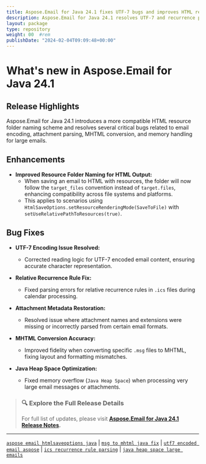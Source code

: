 ```yaml
---
title: Aspose.Email for Java 24.1 fixes UTF-7 bugs and improves HTML resource naming
description: Aspose.Email for Java 24.1 resolves UTF-7 and recurrence parsing issues, improves MSG to MHTML conversion, and updates HTML resource folder naming convention.
layout: package
type: repository
weight: 00	#rem
publishDate: "2024-02-04T09:09:48+00:00"
---
```


# What's new in Aspose.Email for Java 24.1

## Release Highlights

Aspose.Email for Java 24.1 introduces a more compatible HTML resource folder naming scheme and resolves several critical bugs related to email encoding, attachment parsing, MHTML conversion, and memory handling for large emails.

## Enhancements

- **Improved Resource Folder Naming for HTML Output:**
  - When saving an email to HTML with resources, the folder will now follow the `target_files` convention instead of `target.files`, enhancing compatibility across file systems and platforms.
  - This applies to scenarios using `HtmlSaveOptions.setResourceRenderingMode(SaveToFile)` with `setUseRelativePathToResources(true)`.

## Bug Fixes

- **UTF-7 Encoding Issue Resolved:**
  - Corrected reading logic for UTF-7 encoded email content, ensuring accurate character representation.

- **Relative Recurrence Rule Fix:**
  - Fixed parsing errors for relative recurrence rules in `.ics` files during calendar processing.

- **Attachment Metadata Restoration:**
  - Resolved issue where attachment names and extensions were missing or incorrectly parsed from certain email formats.

- **MHTML Conversion Accuracy:**
  - Improved fidelity when converting specific `.msg` files to MHTML, fixing layout and formatting mismatches.

- **Java Heap Space Optimization:**
  - Fixed memory overflow (`Java Heap Space`) when processing very large email messages or attachments.

> ### 🔍 Explore the Full Release Details
>
> For full list of updates, please visit **[Aspose.Email for Java 24.1 Release Notes](https://releases.aspose.com/email/java/release-notes/2024/aspose-email-for-java-24-1-release-notes/).**

---

[`aspose email htmlsaveoptions java`](https://search.aspose.com/q/aspose-email-htmlsaveoptions-java.html) | [`msg to mhtml java fix`](https://search.aspose.com/q/msg-to-mhtml-java-fix.html) | [`utf7 encoded email aspose`](https://search.aspose.com/q/utf7-encoded-email-aspose.html) | [`ics recurrence rule parsing`](https://search.aspose.com/q/ics-recurrence-rule-parsing.html) | [`java heap space large emails`](https://search.aspose.com/q/java-heap-space-large-emails.html)
